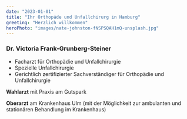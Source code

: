 ```yaml
---
date: "2023-01-01"
title: "Ihr Orthopäde und Unfallchirurg in Hamburg"
greeting: "Herzlich willkommen"
heroPhoto: "images/nate-johnston-fNSPSQAH1mQ-unsplash.jpg"
---
```


### Dr. Victoria Frank-Grunberg-Steiner

- Facharzt für Orthopädie und Unfallchirurgie
- Spezielle Unfallchirurgie
- Gerichtlich zertifizierter Sachverständiger für Orthopädie und Unfallchirurgie

**Wahlarzt** mit Praxis am Gutspark

**Oberarzt** am Krankenhaus Ulm (mit der Möglichkeit zur ambulanten und stationären Behandlung im Krankenhaus)
